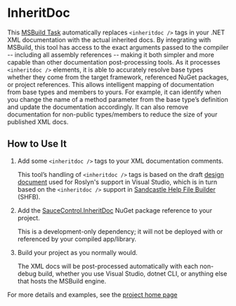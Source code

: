 InheritDoc
==========

This [MSBuild Task]( https://docs.microsoft.com/en-us/visualstudio/msbuild/msbuild-tasks) automatically replaces `<inheritdoc />` tags in your .NET XML documentation with the actual inherited docs.  By integrating with MSBuild, this tool has access to the exact arguments passed to the compiler -- including all assembly references -- making it both simpler and more capable than other documentation post-processing tools.  As it processes `<inheritdoc />` elements, it is able to accurately resolve base types whether they come from the target framework, referenced NuGet packages, or project references.  This allows intelligent mapping of documentation from base types and members to yours.  For example, it can identify when you change the name of a method parameter from the base type’s definition and update the documentation accordingly.  It can also remove documentation for non-public types/members to reduce the size of your published XML docs.

How to Use It
-------------

1) Add some `<inheritdoc />` tags to your XML documentation comments.

    This tool’s handling of `<inheritdoc />` tags is based on the draft [design document]( https://github.com/dotnet/csharplang/blob/812e220fe2b964d17f353cb684aa341418618b6e/proposals/inheritdoc.md) used for Roslyn's support in Visual Studio, which is in turn based on the `<inheritdoc />` support in [Sandcastle Help File Builder]( https://ewsoftware.github.io/XMLCommentsGuide/html/86453FFB-B978-4A2A-9EB5-70E118CA8073.htm#TopLevelRules) (SHFB).

2) Add the [SauceControl.InheritDoc](https://www.nuget.org/packages/SauceControl.InheritDoc) NuGet package reference to your project.

    This is a development-only dependency; it will not be deployed with or referenced by your compiled app/library.

3) Build your project as you normally would.

    The XML docs will be post-processed automatically with each non-debug build, whether you use Visual Studio, dotnet CLI, or anything else that hosts the MSBuild engine.

For more details and examples, see the [project home page](https://github.com/saucecontrol/InheritDoc)
